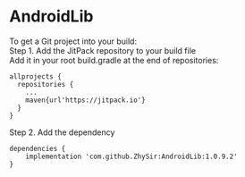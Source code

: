 # AndroidLib  
To get a Git project into your build:  
Step 1. Add the JitPack repository to your build file  
Add it in your root build.gradle at the end of repositories:  
```
allprojects {
  repositories {
    ...
    maven{url'https://jitpack.io'}
  }
}
```  
Step 2. Add the dependency  
```
dependencies {
    implementation 'com.github.ZhySir:AndroidLib:1.0.9.2'
}
```
